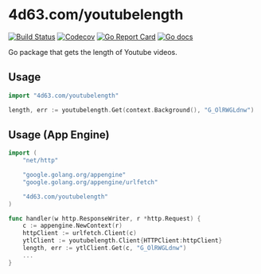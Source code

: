 # 4d63.com/youtubelength
[![Build Status](https://img.shields.io/travis/leighmcculloch/go-youtubelength.svg)](https://travis-ci.org/leighmcculloch/go-youtubelength)
[![Codecov](https://img.shields.io/codecov/c/github/leighmcculloch/go-youtubelength.svg)](https://codecov.io/gh/leighmcculloch/go-youtubelength)
[![Go Report Card](https://goreportcard.com/badge/github.com/leighmcculloch/go-youtubelength)](https://goreportcard.com/report/github.com/leighmcculloch/go-youtubelength)
[![Go docs](https://img.shields.io/badge/godoc-reference-blue.svg)](https://godoc.org/4d63.com/youtubelength)

Go package that gets the length of Youtube videos.

## Usage

```go
import "4d63.com/youtubelength"
```

```go
length, err := youtubelength.Get(context.Background(), "G_OlRWGLdnw")
```

## Usage (App Engine)
```go
import (
	"net/http"

	"google.golang.org/appengine"
	"google.golang.org/appengine/urlfetch"

	"4d63.com/youtubelength"
)

func handler(w http.ResponseWriter, r *http.Request) {
	c := appengine.NewContext(r)
	httpClient := urlfetch.Client(c)
	ytlClient := youtubelength.Client{HTTPClient:httpClient}
	length, err := ytlClient.Get(c, "G_OlRWGLdnw")
	...
}
```
